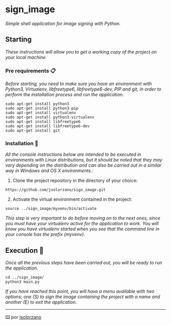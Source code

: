 # sign_image

_Simple shell application for image signing with Python._

## Starting

_These instructions will allow you to get a working copy of the project on your local machine._


### Pre requirements 📋

_Before starting, you need to make sure you have an environment with Python3, Virtualenv, libfreetype6, libfreetype6-dev, PIP and git, in order to perform the installation process and run the application._

```
sudo apt-get install python3
sudo apt-get install python3-pip
sudo apt-get install virtualenv
sudo apt-get install python3-virtualenv
sudo apt-get install libfreetype6
sudo apt-get install libfreetype6-dev
sudo apt-get install git
```

### Installation 🔧

_All the console instructions below are intended to be executed in environments with Linux distributions, but it should be noted that they may vary depending on the distribution and can also be carried out in a similar way in Windows and OS X environments.:_

1. Clone the project repository in the directory of your choice:

```
https://github.com/jsolorzano/sign_image.git
```

2. Activate the virtual environment contained in the project:

```
source ../sign_image/myvenv/bin/activate
```
_This step is very important to do before moving on to the next ones, since you must have your virtualenv active for the application to work._
_You will know you have virtualenv started when you see that the command line in your console has the prefix (myvenv)._



## Execution 🚀

_Once all the previous steps have been carried out, you will be ready to run the application._

```
cd ../sign_image/
python3 main.py
```
_If you have reached this point, you will have a menu available with two options; one (S) to sign the image containing the project with a name and another (E) to exit the application._



---
⌨️ por [jsolorzano](https://github.com/jsolorzano)
